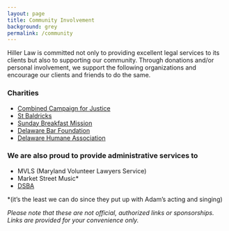 ```yaml
---
layout: page
title: Community Involvement
background: grey
permalink: /community
---
```

Hiller Law is committed not only to providing excellent legal services to its clients but also to supporting our community. Through donations and/or personal involvement, we support the following organizations and encourage our clients and friends to do the same.

### Charities

* [Combined Campaign for Justice](http://www.delawareccj.org/)
* [St Baldricks](https://www.stbaldricks.org/)
* [Sunday Breakfast Mission](https://www.sundaybreakfastmission.org/)
* [Delaware Bar Foundation](http://www.delawarebarfoundation.org/)
* [Delaware Humane Association](https://delawarehumane.org/)

### We are also proud to provide administrative services to
* MVLS (Maryland Volunteer Lawyers Service)
* Market Street Music*
* [DSBA](https://www.dsba.org/)

*(it’s the least we can do since they put up with Adam’s acting and singing)

*Please note that these are not official, authorized links or sponsorships. Links are provided for your convenience only.*